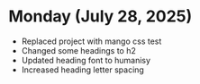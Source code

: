 # Monday (July 28, 2025)

- Replaced project with mango css test
- Changed some headings to h2
- Updated heading font to humanisy
- Increased heading letter spacing
